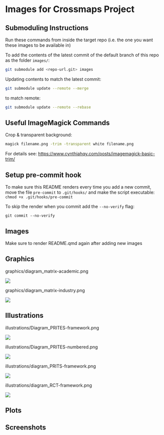 # Images for Crossmaps Project


## Submoduling Instructions

Run these commands from inside the target repo (i.e. the one you want
these images to be available in)

To add the contents of the latest commit of the default branch of this
repo as the folder `images/`:

``` zsh
git submodule add <repo-url.git> images
```

Updating contents to match the latest commit:

``` zsh
git submodule update --remote --merge
```

to match remote:

``` zsh
git submodule update --remote --rebase
```

## Useful ImageMagick Commands

Crop & transparent background:

``` zsh
magick filename.png -trim -transparent white filename.png
```

For details see:
<https://www.cynthiahqy.com/posts/imagemagick-basic-trim/>

## Setup pre-commit hook

To make sure this README renders every time you add a new commit, move
the file `pre-commit` to `.git/hooks/` and make the script executable:
`chmod +x .git/hooks/pre-commit`

To skip the render when you commit add the `--no-verify` flag:

    git commit --no-verify

## Images

Make sure to render README.qmd again after adding new images

## Graphics

graphics/diagram_matrix-academic.png

![](graphics/diagram_matrix-academic.png)

graphics/diagram_matrix-industry.png

![](graphics/diagram_matrix-industry.png)

## Illustrations

illustrations/Diagram_PRITES-framework.png

![](illustrations/Diagram_PRITES-framework.png)

illustrations/Diagram_PRITES-numbered.png

![](illustrations/Diagram_PRITES-numbered.png)

illustrations/diagram_PRITS-framework.png

![](illustrations/diagram_PRITS-framework.png)

illustrations/diagram_RCT-framework.png

![](illustrations/diagram_RCT-framework.png)

## Plots

## Screenshots
